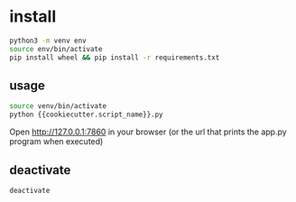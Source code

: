 # install
```bash
python3 -m venv env
source env/bin/activate
pip install wheel && pip install -r requirements.txt
```

## usage
```bash
source venv/bin/activate
python {{cookiecutter.script_name}}.py
```

Open http://127.0.0.1:7860 in your browser (or the url that prints the app.py program when executed) 

## deactivate
```bash
deactivate
```
